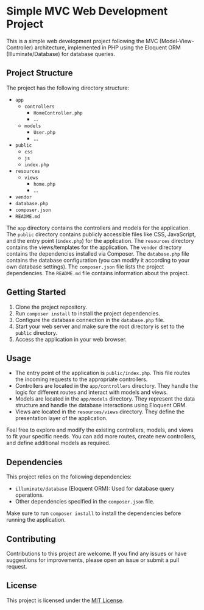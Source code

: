 # Simple MVC Web Development Project

This is a simple web development project following the MVC (Model-View-Controller) architecture, implemented in PHP using the Eloquent ORM (Illuminate/Database) for database queries.

## Project Structure

The project has the following directory structure:

- `app`
  - `controllers`
    - `HomeController.php`
    - ...
  - `models`
    - `User.php`
    - ...
- `public`
  - `css`
  - `js`
  - `index.php`
- `resources`
  - `views`
    - `home.php`
    - ...
- `vendor`
- `database.php`
- `composer.json`
- `README.md`

The `app` directory contains the controllers and models for the application. The `public` directory contains publicly accessible files like CSS, JavaScript, and the entry point (`index.php`) for the application. The `resources` directory contains the views/templates for the application. The `vendor` directory contains the dependencies installed via Composer. The `database.php` file contains the database configuration (you can modify it according to your own database settings). The `composer.json` file lists the project dependencies. The `README.md` file contains information about the project.

## Getting Started

1. Clone the project repository.
2. Run `composer install` to install the project dependencies.
3. Configure the database connection in the `database.php` file.
4. Start your web server and make sure the root directory is set to the `public` directory.
5. Access the application in your web browser.

## Usage

- The entry point of the application is `public/index.php`. This file routes the incoming requests to the appropriate controllers.
- Controllers are located in the `app/controllers` directory. They handle the logic for different routes and interact with models and views.
- Models are located in the `app/models` directory. They represent the data structure and handle the database interactions using Eloquent ORM.
- Views are located in the `resources/views` directory. They define the presentation layer of the application.

Feel free to explore and modify the existing controllers, models, and views to fit your specific needs. You can add more routes, create new controllers, and define additional models as required.

## Dependencies

This project relies on the following dependencies:

- `illuminate/database` (Eloquent ORM): Used for database query operations.
- Other dependencies specified in the `composer.json` file.

Make sure to run `composer install` to install the dependencies before running the application.

## Contributing

Contributions to this project are welcome. If you find any issues or have suggestions for improvements, please open an issue or submit a pull request.

## License

This project is licensed under the [MIT License](LICENSE).

